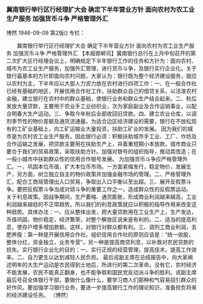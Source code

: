 ### 冀南银行举行区行经理扩大会  确定下半年营业方针  面向农村为农工业生产服务  加强货币斗争  严格管理外汇
博然
1946-09-09
第2版()
专栏：

　　冀南银行举行区行经理扩大会
    确定下半年营业方针 
    面向农村为农工业生产服务
    加强货币斗争
    严格管理外汇
    【本报邯郸讯】冀南银行总行在上月中旬召开的第二次扩大区行经理会议上，明确规定下半年银行工作的任务和方针为：面向农村、城市为农工业生产服务，加强外汇管理，进行货币斗争，及银行实行企业化。关于银行最基本的方针即面向农村问题，大家认为：银行既为整个经济建设服务，就应以农村为主，下半年应以大部人力资力放在农村进行四项工作：一、在一般合作社已经有基础的地区，开展信用合作社工作，扶助群众自己的借贷关系，以活泼农村金融，建立银行在农村中的群众基础，使银行业务和群众生产结合起来。二、秋后发放大量贷款，主要用于农业手工业纺织业，次为家庭副业及合作运销事业，以配合明春大生产运动。三、争取今年秋后全部收回旧贷款。四、建立农业仓库，以调剂季节性的物价差额及通货流通量。为适合边区经济建设的需要，银行在不放松现有的工矿业基础上，向工矿运输业大量投资，扶助工矿业的发展。
    因为我们的城市是为农村农工业生产服务。因此银行必须：积极扶助城市手工业、工厂、作坊及合作运输之发展，把贷款主要用在扶助生产上，并着重短期小本放款。城市商业只要合于我们的贸易政策，采取扶助方针。加强对银号的组织指导，推动其改造；在一般小城市中扶助群众性的信用合作银号发展。
    为加强货币斗争应严格管理外汇。一、巩固本位币值，扩大本位币市场。一方面紧缩发行，稳定物价，发展生产，另方面，树立独立自主的物价政策并加强金融市场的管理。二、严格管理外汇，配合工商局管理出入口贸易，争取出入口平衡以至出超。三、展开反假票斗争。要把反假票斗争当成对顽斗争的重要工作之一，造成群众性的反假票运动。
    关于利息政策。因战争期间，生产萎缩、通货膨胀，形成商业利润越来越高，工业利润越来越低的不正常趋势。所以我们的利息政策就应以积极的指导作用来改变这种趋势。具体办法：一、应从整体出发，把大量贷款用在工业生产上，生产发达，币值巩固，物价稳定，经济繁荣，对整个解放区说来是有利的。二、适当的提高利息，使存户增多增加款额。这样，对银行对群众都有利。三、调剂工商业利润，去肥养瘦：第一种是开展信用合作社。组织信用合作社的原则应该是：“统一收股，整体分红，资金独立，业务专营”，另一种是提高商贷利息，以补救对农民贷款的损失。实行银行企业化的目的：一、实行正规的经营管理，提高技术，提高工作效率。二、自力更生以达到减轻人民负担。
    最后戎副主席在总结报告中，向大家阐述明年的大生产运动是农民得到土地后，所进行的第二次革命。没有它，农村经济不能发展，农民不能真正翻身，也不能争取和国民党反动派斗争的胜利。戎副主席最后号召全体银行干部，要做什么像什么，要学习商人们那种和气容易招引群众的好作风，要加强学习银行业务，要进一步提高银行工作的理论知识，准备担负将来的经济建设任务。
                                                      （博然）
